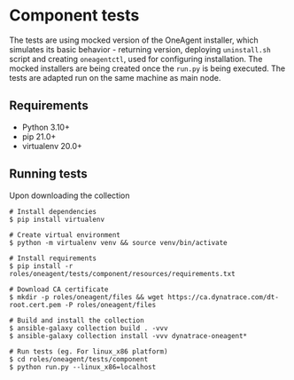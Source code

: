 # Component tests
The tests are using mocked version of the OneAgent installer, which simulates its basic behavior - returning version, 
deploying `uninstall.sh` script and creating `oneagentctl`, used for configuring installation. 
The mocked installers are being created once the `run.py` is being executed.
The tests are adapted run on the same machine as main node. 
## Requirements
- Python 3.10+
- pip 21.0+
- virtualenv 20.0+
## Running tests
Upon downloading the collection
```commandline
# Install dependencies
$ pip install virtualenv

# Create virtual environment
$ python -m virtualenv venv && source venv/bin/activate

# Install requirements
$ pip install -r roles/oneagent/tests/component/resources/requirements.txt

# Download CA certificate
$ mkdir -p roles/oneagent/files && wget https://ca.dynatrace.com/dt-root.cert.pem -P roles/oneagent/files

# Build and install the collection
$ ansible-galaxy collection build . -vvv
$ ansible-galaxy collection install -vvv dynatrace-oneagent*

# Run tests (eg. For linux_x86 platform)
$ cd roles/oneagent/tests/component
$ python run.py --linux_x86=localhost
```